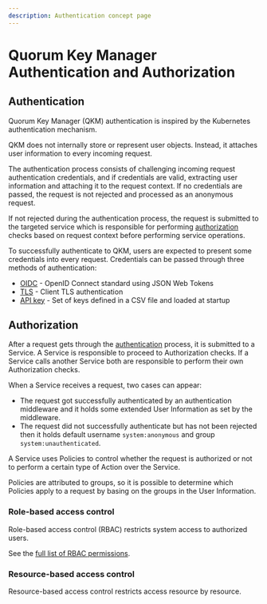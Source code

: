 ```yaml
---
description: Authentication concept page
---
```


# Quorum Key Manager Authentication and Authorization

## Authentication

Quorum Key Manager (QKM) authentication is inspired by the Kubernetes authentication mechanism.

QKM does not internally store or represent user objects.
Instead, it attaches user information to every incoming request.

The authentication process consists of challenging incoming request authentication credentials, and if credentials are valid,
extracting user information and attaching it to the request context.
If no credentials are passed, the request is not rejected and processed as an anonymous request.

If not rejected during the authentication process, the request is submitted to the targeted service which is responsible
for performing [authorization](#authorization) checks based on request context before performing service operations.

To successfully authenticate to QKM, users are expected to present some credentials into every request.
Credentials can be passed through three methods of authentication:

- [OIDC](../HowTo/Authenticate/JWT.md) - OpenID Connect standard using JSON Web Tokens
- [TLS](../HowTo/Authenticate/TLS.md) - Client TLS authentication
- [API key](../HowTo/Authenticate/API-Key.md) - Set of keys defined in a CSV file and loaded at startup

## Authorization

After a request gets through the [authentication](#authentication) process, it is submitted to a Service.
A Service is responsible to proceed to Authorization checks.
If a Service calls another Service both are responsible to perform their own Authorization checks.

When a Service receives a request, two cases can appear:

- The request got successfully authenticated by an authentication middleware and it holds some extended User Information
  as set by the middleware.
- The request did not successfully authenticate but has not been rejected then it holds default username `system:anonymous`
  and group `system:unauthenticated`.

A Service uses Policies to control whether the request is authorized or not to perform a certain type of Action over the Service.

Policies are attributed to groups, so it is possible to determine which Policies apply to a request by basing on the groups in the User Information.

### Role-based access control

Role-based access control (RBAC) restricts system access to authorized users.

See the [full list of RBAC permissions](../Reference/RBAC-Permissions.md).

### Resource-based access control

Resource-based access control restricts access resource by resource.
